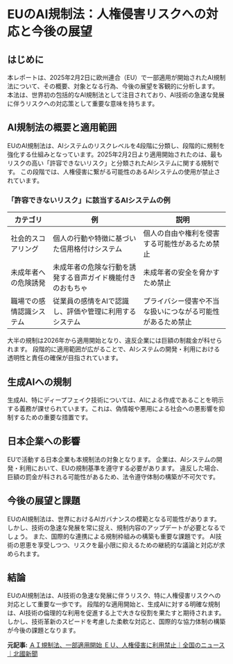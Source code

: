 # EUのAI規制法：人権侵害リスクへの対応と今後の展望

## はじめに

本レポートは、2025年2月2日に欧州連合（EU）で一部適用が開始されたAI規制法について、その概要、対象となる行為、今後の展望を客観的に分析します。  本法は、世界初の包括的なAI規制法として注目されており、AI技術の急速な発展に伴うリスクへの対応策として重要な意味を持ちます。

## AI規制法の概要と適用範囲

EUのAI規制法は、AIシステムのリスクレベルを4段階に分類し、段階的に規制を強化する仕組みとなっています。2025年2月2日より適用開始されたのは、最もリスクの高い「許容できないリスク」と分類されたAIシステムに関する規制です。  この段階では、人権侵害に繋がる可能性のあるAIシステムの使用が禁止されています。

### 「許容できないリスク」に該当するAIシステムの例

| カテゴリ | 例 | 説明 |
|---|---|---|
| 社会的スコアリング | 個人の行動や特徴に基づいた信用格付けシステム | 個人の自由や権利を侵害する可能性があるため禁止 |
| 未成年者への危険誘発 | 未成年者の危険な行動を誘発する音声ガイド機能付きのおもちゃ | 未成年者の安全を脅かすため禁止 |
| 職場での感情認識システム | 従業員の感情をAIで認識し、評価や管理に利用するシステム | プライバシー侵害や不当な扱いにつながる可能性があるため禁止 |


大半の規制は2026年から適用開始となり、違反企業には巨額の制裁金が科せられます。  段階的に適用範囲が広がることで、AIシステムの開発・利用における透明性と責任の確保が目指されています。

## 生成AIへの規制

生成AI、特にディープフェイク技術については、AIによる作成であることを明示する義務が課せられています。これは、偽情報や悪用による社会への悪影響を抑制するための重要な措置です。

## 日本企業への影響

EUで活動する日本企業も本規制法の対象となります。  企業は、AIシステムの開発・利用において、EUの規制基準を遵守する必要があります。  違反した場合、巨額の罰金が科される可能性があるため、法令遵守体制の構築が不可欠です。

## 今後の展望と課題

EUのAI規制法は、世界におけるAIガバナンスの模範となる可能性があります。  しかし、技術の急速な発展を常に捉え、規制内容のアップデートが必要となるでしょう。  また、国際的な連携による規制枠組みの構築も重要な課題です。  AI技術の恩恵を享受しつつ、リスクを最小限に抑えるための継続的な議論と対応が求められます。


## 結論

EUのAI規制法は、AI技術の急速な発展に伴うリスク、特に人権侵害リスクへの対応として重要な一歩です。  段階的な適用開始と、生成AIに対する明確な規制は、AI技術の倫理的な利用を促進する上で大きな役割を果たすと期待されます。  しかし、技術革新のスピードを考慮した柔軟な対応と、国際的な協力体制の構築が今後の課題となります。


**元記事:** [ＡＩ規制法、一部適用開始 ＥＵ、人権侵害に利用禁止｜全国のニュース｜北國新聞](https://www.hokkoku.co.jp/articles/-/1648243)